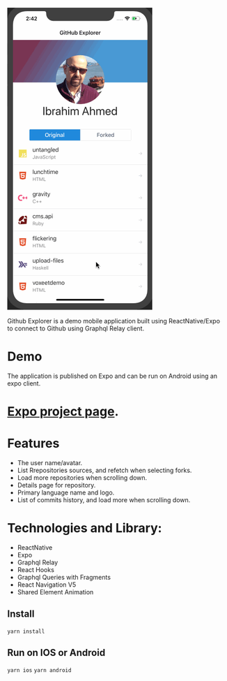 ![](github-explorer.gif)

Github Explorer is a demo mobile application built using ReactNative/Expo to connect to Github using Graphql Relay client.

# Demo

The application is published on Expo and can be run on Android using an expo client. 

# [Expo project page](https://expo.io/@ibrahimahmed/github-explorer).

# Features

-   The user name/avatar.
-   List Rrepositories sources, and refetch when selecting forks.
- 	Load more repositories when scrolling down.
-   Details page for repository.
-   Primary language name and logo.
-   List of commits history, and load more when scrolling down.

# Technologies and Library:

-   ReactNative
-   Expo
-   Graphql Relay
-   React Hooks
-   Graphql Queries with Fragments
-   React Navigation V5
-   Shared Element Animation

## Install

`yarn install`

## Run on IOS or Android

`yarn ios`
`yarn android`
